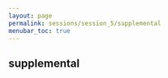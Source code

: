 ```yaml
---
layout: page
permalink: sessions/session_5/supplemental
menubar_toc: true
---
```



## supplemental

